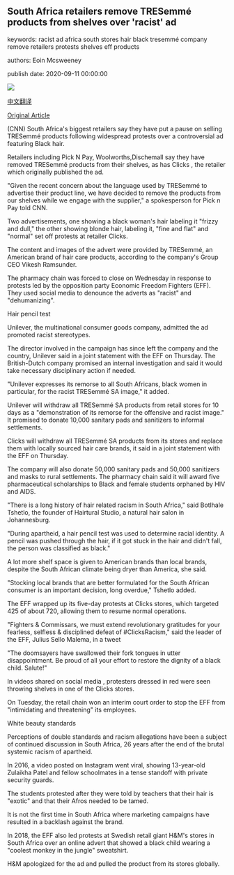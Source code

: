 ## South Africa retailers remove TRESemmé products from shelves over 'racist' ad

keywords: racist ad africa south stores hair black tresemmé company remove retailers protests shelves eff products

authors: Eoin Mcsweeney

publish date: 2020-09-11 00:00:00

![](https://cdn.cnn.com/cnnnext/dam/assets/200911121902-03-south-africa-clicks-restricted-super-tease.jpg)

[中文翻译](South%20Africa%20retailers%20remove%20TRESemm%C3%A9%20products%20from%20shelves%20over%20%27racist%27%20ad_zh.md)

[Original Article](https://edition.cnn.com/2020/09/11/africa/tresemme-clicks-ad-south-africa/index.html)

(CNN) South Africa's biggest retailers say they have put a pause on selling TRESemmé products following widespread protests over a controversial ad featuring Black hair.

Retailers including Pick N Pay, Woolworths,Dischemall say they have removed TRESemmé products from their shelves, as has Clicks , the retailer which originally published the ad.

"Given the recent concern about the language used by TRESemmé to advertise their product line, we have decided to remove the products from our shelves while we engage with the supplier," a spokesperson for Pick n Pay told CNN.

Two advertisements, one showing a black woman's hair labeling it "frizzy and dull," the other showing blonde hair, labeling it, "fine and flat" and "normal" set off protests at retailer Clicks.

The content and images of the advert were provided by TRESemmé, an American brand of hair care products, according to the company's Group CEO Vikesh Ramsunder.

The pharmacy chain was forced to close on Wednesday in response to protests led by the opposition party Economic Freedom Fighters (EFF). They used social media to denounce the adverts as "racist" and "dehumanizing".

Hair pencil test

Unilever, the multinational consumer goods company, admitted the ad promoted racist stereotypes.

The director involved in the campaign has since left the company and the country, Unilever said in a joint statement with the EFF on Thursday. The British-Dutch company promised an internal investigation and said it would take necessary disciplinary action if needed.

"Unilever expresses its remorse to all South Africans, black women in particular, for the racist TRESemmé SA image," it added.

Unilever will withdraw all TRESemmé SA products from retail stores for 10 days as a "demonstration of its remorse for the offensive and racist image." It promised to donate 10,000 sanitary pads and sanitizers to informal settlements.

Clicks will withdraw all TRESemmé SA products from its stores and replace them with locally sourced hair care brands, it said in a joint statement with the EFF on Thursday.

The company will also donate 50,000 sanitary pads and 50,000 sanitizers and masks to rural settlements. The pharmacy chain said it will award five pharmaceutical scholarships to Black and female students orphaned by HIV and AIDS.

"There is a long history of hair related racism in South Africa," said Botlhale Tshetlo, the founder of Hairtural Studio, a natural hair salon in Johannesburg.

"During apartheid, a hair pencil test was used to determine racial identity. A pencil was pushed through the hair, if it got stuck in the hair and didn't fall, the person was classified as black."

A lot more shelf space is given to American brands than local brands, despite the South African climate being dryer than America, she said.

"Stocking local brands that are better formulated for the South African consumer is an important decision, long overdue," Tshetlo added.

The EFF wrapped up its five-day protests at Clicks stores, which targeted 425 of about 720, allowing them to resume normal operations.

"Fighters & Commissars, we must extend revolutionary gratitudes for your fearless, selfless & disciplined defeat of \#ClicksRacism," said the leader of the EFF, Julius Sello Malema, in a tweet

"The doomsayers have swallowed their fork tongues in utter disappointment. Be proud of all your effort to restore the dignity of a black child. Salute\!"

In videos shared on social media , protesters dressed in red were seen throwing shelves in one of the Clicks stores.

On Tuesday, the retail chain won an interim court order to stop the EFF from "intimidating and threatening" its employees.

White beauty standards

Perceptions of double standards and racism allegations have been a subject of continued discussion in South Africa, 26 years after the end of the brutal systemic racism of apartheid.

In 2016, a video posted on Instagram went viral, showing 13-year-old Zulaikha Patel and fellow schoolmates in a tense standoff with private security guards.

The students protested after they were told by teachers that their hair is "exotic" and that their Afros needed to be tamed.

It is not the first time in South Africa where marketing campaigns have resulted in a backlash against the brand.

In 2018, the EFF also led protests at Swedish retail giant H&M's stores in South Africa over an online advert that showed a black child wearing a "coolest monkey in the jungle" sweatshirt.

H&M apologized for the ad and pulled the product from its stores globally.